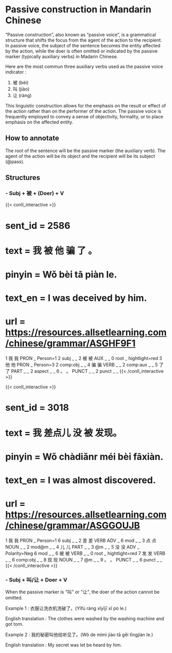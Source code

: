 # Passive construction in Mandarin Chinese

“Passive construction”, also known as “passive voice”, is a grammatical structure that shifts the focus from the agent of the action to the recipient. In passive voice, the subject of the sentence becomes the entity affected by the action, while the doer is often omitted or indicated by the passive marker (typically auxiliary verbs) in Madarin Chinese.

Here are the most commun three auxiliary verbs used as the passive voice indicator :
1) 被 (bèi)
2) 叫 (jiào)
3) 让 (ràng)

This linguistic construction allows for the emphasis on the result or effect of the action rather than on the performer of the action. The passive voice is frequently employed to convey a sense of objectivity, formality, or to place emphasis on the affected entity.

## How to annotate
The root of the sentence will be the passive marker (the auxiliary verb).
The agent of the action will be its object and the recipient will be its subject (@pass).

## Structures

### - Subj + 被 + (Doer) + V

{{< conll_interactive >}}
# sent_id = 2586
# text = 我 被 他 骗 了 。
# pinyin = Wǒ bèi tā piàn le.
# text_en = I was deceived by him.
# url = https://resources.allsetlearning.com/chinese/grammar/ASGHF9F1
1	我	我	PRON	_	Person=1	2	subj	_	_
2	被	被	AUX	_	_	0	root	_	hightlight=red
3	他	他	PRON	_	Person=3	2	comp:obj	_	_
4	骗	骗	VERB	_	_	2	comp:aux	_	_
5	了	了	PART	_	_	2	aspect	_	_
6	。	。	PUNCT	_	_	2	punct	_	_
{{< /conll_interactive >}}

{{< conll_interactive >}}
# sent_id = 3018
# text = 我 差点儿 没 被 发现。
# pinyin = Wǒ chàdiǎnr méi bèi fāxiàn.
# text_en = I was almost discovered.
# url = https://resources.allsetlearning.com/chinese/grammar/ASGGOUJB
1	我	我	PRON	_	Person=1	6	subj	_	_
2	差	差	VERB	ADV	_	6	mod	_	_
3	点	点	NOUN	_	_	2	mod@m	_	_
4	儿	儿	PART	_	_	3	@m	_	_
5	没	没	ADV	_	Polarity=Neg	6	mod	_	_
6	被	被	VERB	_	_	0	root	_	hightlight=red
7	发	发	VERB	_	_	6	comp:obj	_	_
8	现	现	NOUN	_	_	7	@m	_	_
9	。	。	PUNCT	_	_	6	punct	_	_
{{< /conll_interactive >}}

### - Subj + 叫/让 + Doer + V
When the passive marker is "叫" or "让", the doer of the action cannot be omitted.

Example 1 : 衣服让洗衣机洗破了。(Yīfú ràng xǐyījī xǐ pò le.)

English translation :  The clothes were washed by the washing machine and got torn. 

Example 2 : 我的秘密叫他给听见了。(Wǒ de mìmì jiào tā gěi tīngjiàn le.)

English translation : My secret was let be heard by him.